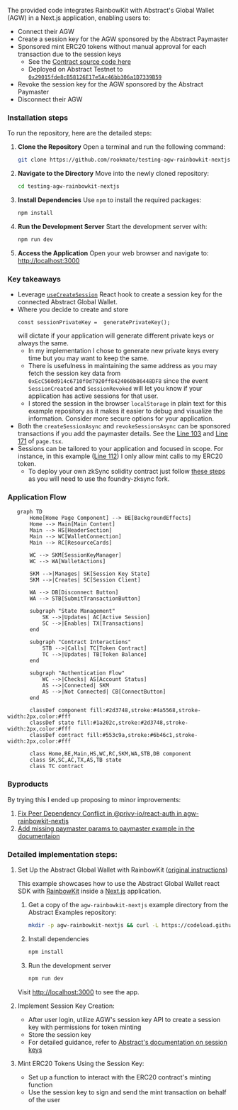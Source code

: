 The provided code integrates RainbowKit with Abstract's Global Wallet (AGW) in a Next.js application, enabling users to:
- Connect their AGW
- Create a session key for the AGW sponsored by the Abstract Paymaster
- Sponsored mint ERC20 tokens without manual approval for each transaction due to the session keys
   - See the [Contract source code here](https://github.com/rookmate/testing-abstract-erc20-zksync/blob/main/src/SimpleToken.sol)
   - Deployed on Abstract Testnet to [`0x29015fde8cB58126E17e5Ac46bb306a1D7339B59`](https://explorer.testnet.abs.xyz/address/0x29015fde8cB58126E17e5Ac46bb306a1D7339B59)
- Revoke the session key for the AGW sponsored by the Abstract Paymaster
- Disconnect their AGW

### Installation steps
To run the repository, here are the detailed steps:

1. **Clone the Repository**
   Open a terminal and run the following command:
   ```bash
   git clone https://github.com/rookmate/testing-agw-rainbowkit-nextjs.git
   ```

1. **Navigate to the Directory**
   Move into the newly cloned repository:
   ```bash
   cd testing-agw-rainbowkit-nextjs
   ```

1. **Install Dependencies**
   Use `npm` to install the required packages:
   ```bash
   npm install
   ```

1. **Run the Development Server**
   Start the development server with:
   ```bash
   npm run dev
   ```

1. **Access the Application**
   Open your web browser and navigate to:
   [http://localhost:3000](http://localhost:3000)

### Key takeaways

- Leverage [`useCreateSession`](https://docs.abs.xyz/abstract-global-wallet/agw-react/hooks/useCreateSession) React hook to create a session key for the connected Abstract Global Wallet.
- Where you decide to create and store
  ```tsx
  const sessionPrivateKey =  generatePrivateKey();
  ```
  will dictate if your application will generate different private keys or always the same.
	- In my implementation I chose to generate new private keys every time but you may want to keep the same.
	- There is usefulness in maintaining the same address as you may fetch the session key data from `0xEcC560d914c6710f0d7920ff8424060b86448DF8` since the event `SessionCreated` and `SessionRevoked` will let you know if your application has active sessions for that user.
	- I stored the session in the browser `localStorage` in plain text for this example repository as it makes it easier to debug and visualize the information. Consider more secure options for your application.
- Both the `createSessionAsync` and `revokeSessionsAsync` can be sponsored transactions if you add the paymaster details. See the [Line 103](https://github.com/rookmate/testing-agw-rainbowkit-nextjs/blob/main/src/app/page.tsx#L103) and [Line 171](https://github.com/rookmate/testing-agw-rainbowkit-nextjs/blob/main/src/app/page.tsx#L171) of `page.tsx`.
- Sessions can be tailored to your application and focused in scope. For instance, in this example ([Line 112](https://github.com/rookmate/testing-agw-rainbowkit-nextjs/blob/main/src/app/page.tsx#L112)) I only allow mint calls to my ERC20 token.
   - To deploy your own zkSync solidity contract just follow [these steps](https://docs.abs.xyz/build-on-abstract/smart-contracts/foundry) as you will need to use the foundry-zksync fork.

### Application Flow
```mermaid
   graph TD
       Home[Home Page Component] --> BE[BackgroundEffects]
       Home --> Main[Main Content]
       Main --> HS[HeaderSection]
       Main --> WC[WalletConnection]
       Main --> RC[ResourceCards]

       WC --> SKM[SessionKeyManager]
       WC --> WA[WalletActions]

       SKM -->|Manages| SK[Session Key State]
       SKM -->|Creates| SC[Session Client]

       WA --> DB[Disconnect Button]
       WA --> STB[SubmitTransactionButton]

       subgraph "State Management"
           SK -->|Updates| AC[Active Session]
           SC -->|Enables| TX[Transactions]
       end

       subgraph "Contract Interactions"
           STB -->|Calls| TC[Token Contract]
           TC -->|Updates| TB[Token Balance]
       end

       subgraph "Authentication Flow"
           WC -->|Checks| AS[Account Status]
           AS -->|Connected| SKM
           AS -->|Not Connected| CB[ConnectButton]
       end

       classDef component fill:#2d3748,stroke:#4a5568,stroke-width:2px,color:#fff
       classDef state fill:#1a202c,stroke:#2d3748,stroke-width:2px,color:#fff
       classDef contract fill:#553c9a,stroke:#6b46c1,stroke-width:2px,color:#fff

       class Home,BE,Main,HS,WC,RC,SKM,WA,STB,DB component
       class SK,SC,AC,TX,AS,TB state
       class TC contract
```

### Byproducts
By trying this I ended up proposing to minor improvements:
1. [Fix Peer Dependency Conflict in @privy-io/react-auth in agw-rainbowkit-nextjs](https://github.com/Abstract-Foundation/examples/pull/18)
1. [Add missing paymaster params to paymaster example in the documentaion](https://github.com/Abstract-Foundation/abstract-docs/pull/45)

### Detailed implementation steps:

1. Set Up the Abstract Global Wallet with RainbowKit ([original instructions](https://github.com/Abstract-Foundation/examples/blob/main/agw-rainbowkit-nextjs/README.md))

    This example showcases how to use the Abstract Global Wallet react SDK with [RainbowKit](https://www.rainbowkit.com/) inside a [Next.js](https://nextjs.org/) application.

    1. Get a copy of the `agw-rainbowkit-nextjs` example directory from the Abstract Examples repository:

       ```bash
       mkdir -p agw-rainbowkit-nextjs && curl -L https://codeload.github.com/Abstract-Foundation/examples/tar.gz/main | tar -xz --strip=2 -C agw-rainbowkit-nextjs examples-main/agw-rainbowkit-nextjs && cd agw-rainbowkit-nextjs
       ```

    2. Install dependencies

       ```bash
       npm install
       ```

    3. Run the development server

       ```bash
       npm run dev
       ```

      Visit [http://localhost:3000](http://localhost:3000) to see the app.

2. Implement Session Key Creation:
   - After user login, utilize AGW's session key API to create a session key with permissions for token minting
   - Store the session key
   - For detailed guidance, refer to [Abstract's documentation on session keys](https://docs.abs.xyz/abstract-global-wallet/agw-client/session-keys/overview)

3. Mint ERC20 Tokens Using the Session Key:
   - Set up a function to interact with the ERC20 contract's minting function
   - Use the session key to sign and send the mint transaction on behalf of the user
